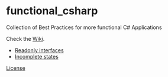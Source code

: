 # functional_csharp
Collection of Best Practices for more functional C# Applications

Check the [Wiki](https://github.com/marsop/functional_csharp/wiki).

* [Readonly interfaces](https://github.com/marsop/functional_csharp/wiki/Do-use-readonly-interfaces)
* [Incomplete states](https://github.com/marsop/functional_csharp/wiki/Avoid-representation-of-incomplete-states)


[License](LICENSE.md)
